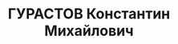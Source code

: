 ---
title: ГУРАСТОВ Константин Михайлович
description: 'Род. в 1905, Горьковская обл., Арзамасский р-н, с. Ичалки, русский.
  Проживал: Свердловская обл., г. Надеждинск. Завод 76, гл.инженер

  Арестован 10.09.1937. Приговор: 14.01.1938 – ВМН. Расстрелян 14.01.1938'
---